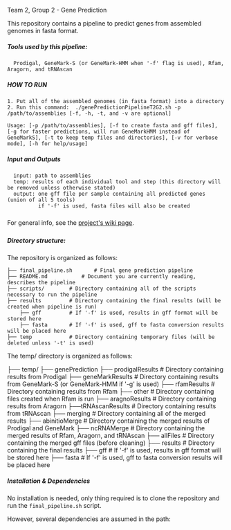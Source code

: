 Team 2, Group 2 - Gene Prediction

This repository contains a pipeline to predict genes from assembled genomes in fasta format. 

##### Tools used by this pipeline:
      Prodigal, GeneMark-S (or GeneMark-HMM when '-f' flag is used), Rfam, Aragorn, and tRNAscan


##### HOW TO RUN
    
    1. Put all of the assembled genomes (in fasta format) into a directory
    2. Run this command:  ./genePredictionPipelineT2G2.sh -p /path/to/assemblies [-f, -h, -t, and -v are optional]

    Usage: [-p /path/to/assemblies], [-f to create fasta and gff files], [-g for faster predictions, will run GeneMarkHMM instead of GeneMarkS], [-t to keep temp files and directories], [-v for verbose mode], [-h for help/usage]


##### Input and Outputs
      input: path to assemblies
      temp: results of each individual tool and step (this directory will be removed unless otherwise stated)
      output: one gff file per sample containing all predicted genes (union of all 5 tools)
      	      if '-f' is used, fasta files will also be created

#####
For general info, see the [project's wiki page](http://www.compgenomics2018.biosci.gatech.edu/index.php?title=Team_II_Gene_Prediction_Group).
#####


##### Directory structure:

The repository is organized as follows:

    
    ├── final_pipeline.sh       # Final gene prediction pipeline
    ├── README.md         	# Document you are currently reading, describes the pipeline
    ├── scripts/		# Directory containing all of the scripts necessary to run the pipeline 
    ├──	results			# Directory containing the final results (will be created when pipeline is run)
    	├── gff			# If '-f' is used, results in gff format will be stored here
        ├── fasta		# If '-f' is used, gff to fasta conversion results will be placed here
    ├── temp			# Directory containing temporary files (will be deleted unless '-t' is used)

The temp/ directory is organized as follows:

├── temp/
    ├── genePrediction
    	├── prodigalResults	# Directory containing results from Prodigal
	├── geneMarkResults	# Directory containing results from GeneMark-S (or GeneMark-HMM if '-g' is used)
	├── rfamResults		# Directory containing results from Rfam
	    ├── other		# Directory containing files created when Rfam is run
	├── aragnoResults	# Directory containing results from Aragorn
	├──tRNAscanResults	# Directory containing results from tRNAscan
    ├── merging			# Directory containing all of the merged results
    	├── abinitioMerge	# Directory containing the merged results of Prodigal and GeneMark
	├── ncRNAMerge		# Directory containing the merged results of Rfam, Aragorn, and tRNAscan
	├── allFiles		# Directory containing the merged gff files (before cleaning)
    ├── results			# Directory containing the final results
    	├── gff			# If '-f' is used, results in gff format will be stored here
	├── fasta		# If '-f' is used, gff to fasta conversion results will be placed here


##### Installation & Dependencies

No installation is needed, only thing required is to clone the repository and run the `final_pipeline.sh` script.

However, several dependencies are assumed in the path:
